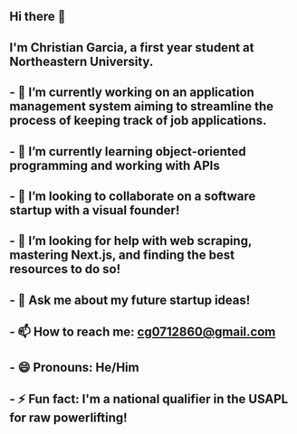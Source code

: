 ## Hi there 👋

## I'm Christian Garcia, a first year student at Northeastern University.

## - 🔭 I’m currently working on an application management system aiming to streamline the process of keeping track of job applications.
## - 🌱 I’m currently learning object-oriented programming and working with APIs
## - 👯 I’m looking to collaborate on a software startup with a visual founder!
## - 🤔 I’m looking for help with web scraping, mastering Next.js, and finding the best resources to do so!
## - 💬 Ask me about my future startup ideas!
## - 📫 How to reach me: cg0712860@gmail.com
## - 😄 Pronouns: He/Him
## - ⚡ Fun fact: I'm a national qualifier in the USAPL for raw powerlifting!


